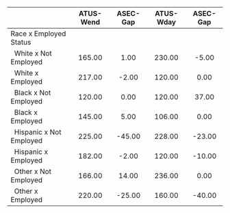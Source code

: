 
|                      |    ATUS-Wend |     ASEC-Gap |    ATUS-Wday |     ASEC-Gap |
| -------------------- | :----------: | :----------: | :----------: | :----------: |
| Race x Employed Status |              |              |              |              |
| &nbsp;&nbsp;White x Not Employed |       165.00 |         1.00 |       230.00 |        -5.00 |
| &nbsp;&nbsp;White x Employed |       217.00 |        -2.00 |       120.00 |         0.00 |
| &nbsp;&nbsp;Black x Not Employed |       120.00 |         0.00 |       120.00 |        37.00 |
| &nbsp;&nbsp;Black x Employed |       145.00 |         5.00 |       106.00 |         0.00 |
| &nbsp;&nbsp;Hispanic x Not Employed |       225.00 |       -45.00 |       228.00 |       -23.00 |
| &nbsp;&nbsp;Hispanic x Employed |       182.00 |        -2.00 |       120.00 |       -10.00 |
| &nbsp;&nbsp;Other x Not Employed |       166.00 |        14.00 |       236.00 |         0.00 |
| &nbsp;&nbsp;Other x Employed |       220.00 |       -25.00 |       160.00 |       -40.00 |

